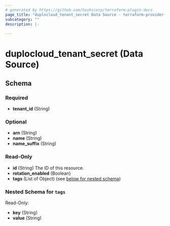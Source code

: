 ```yaml
---
# generated by https://github.com/hashicorp/terraform-plugin-docs
page_title: "duplocloud_tenant_secret Data Source - terraform-provider-duplocloud"
subcategory: ""
description: |-
  
---
```


# duplocloud_tenant_secret (Data Source)





<!-- schema generated by tfplugindocs -->
## Schema

### Required

- **tenant_id** (String)

### Optional

- **arn** (String)
- **name** (String)
- **name_suffix** (String)

### Read-Only

- **id** (String) The ID of this resource.
- **rotation_enabled** (Boolean)
- **tags** (List of Object) (see [below for nested schema](#nestedatt--tags))

<a id="nestedatt--tags"></a>
### Nested Schema for `tags`

Read-Only:

- **key** (String)
- **value** (String)


